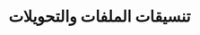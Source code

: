 ---
title: تنسيقات الملفات والتحويلات
type: docs
weight: 40
url: /ar/java/file-formats-and-conversions/
---